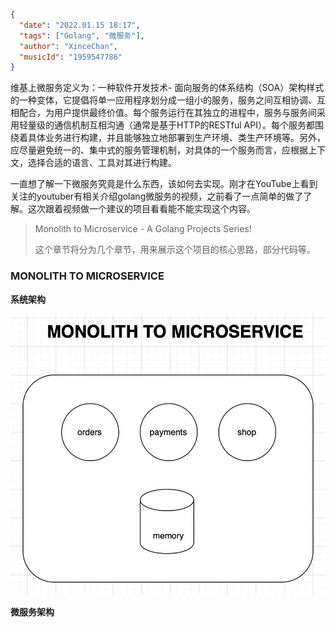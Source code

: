 ```json
{
  "date": "2022.01.15 18:17",
  "tags": ["Golang", "微服务"],
  "author": "XinceChan",
  "musicId": "1959547786"
}
```

维基上微服务定义为：一种软件开发技术- 面向服务的体系结构（SOA）架构样式的一种变体，它提倡将单一应用程序划分成一组小的服务，服务之间互相协调、互相配合，为用户提供最终价值。每个服务运行在其独立的进程中，服务与服务间采用轻量级的通信机制互相沟通（通常是基于HTTP的RESTful API）。每个服务都围绕着具体业务进行构建，并且能够独立地部署到生产环境、类生产环境等。另外，应尽量避免统一的、集中式的服务管理机制，对具体的一个服务而言，应根据上下文，选择合适的语言、工具对其进行构建。

一直想了解一下微服务究竟是什么东西，该如何去实现。刚才在YouTube上看到关注的youtuber有相关介绍golang微服务的视频，之前看了一点简单的做了了解。这次跟着视频做一个建议的项目看看能不能实现这个内容。

> Monolith to Microservice - A Golang Projects Series!
>
> 这个章节将分为几个章节，用来展示这个项目的核心思路，部分代码等。

### MONOLITH TO MICROSERVICE

**系统架构**

![archi](../../assets/images/monolith-archi.png)

**微服务架构**
